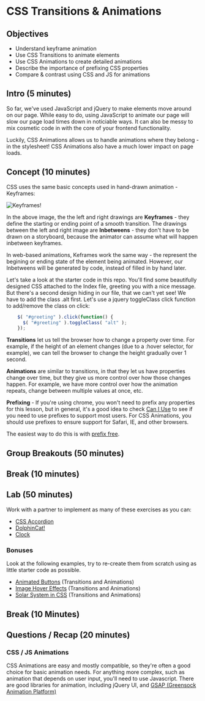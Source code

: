 # CSS Transitions & Animations

## Objectives

- Understand keyframe animation
- Use CSS Transitions to animate elements
- Use CSS Animations to create detailed animations
- Describe the importance of prefixing CSS properties
- Compare & contrast using CSS and JS for animations

## Intro (5 minutes)

So far, we've used JavaScript and jQuery to make elements move around on our page. While easy to do, using JavaScript to animate our page will slow our page load times down in noticiable ways. It can also be messy to mix cosmetic code in with the core of your frontend functionality.

Luckily, CSS Animations allows us to handle animations where they belong - in the stylesheet! CSS Animations also have a much lower impact on page loads. 

## Concept (10 minutes)

CSS uses the same basic concepts used in hand-drawn animation - Keyframes:

![Keyframes!](http://www.utdallas.edu/atec/midori/Handouts/history_files/key_n_inbetween.jpg)

In the above image, the the left and right drawings are **Keyframes** - they define the starting or ending point of a smooth transition. The drawings between the left and right image are **Inbetweens** - they don't have to be drawn on a storyboard, because the animator can assume what will  happen inbetween keyframes.

In web-based animations, Keframes work the same way - the represent the begining or ending state of the element being animated. However, our Inbetweens will be generated by code, instead of filled in by hand later.

Let's take a look at the starter code in this repo. You'll find some beautifully designed CSS attached to the Index file, greeting you with a nice message. But there's a second design hiding in our file, that we can't yet see! We have to add the class .alt first.
Let's use a jquery toggleClass click function to add/remove the class on click:

```javascript
	$( "#greeting" ).click(function() {
	  $( "#greeting" ).toggleClass( "alt" );
	});	
```

**Transitions** let us tell the browser how to change a property over time. For
example, if the height of an element changes (due to a :hover selector, for
example), we can tell the browser to change the height gradually over 1 second.

**Animations** are similar to transitions, in that they let us have properties
change over time, but they give us more control over how those changes happen.
For example, we have more control over how the animation repeats, change between
multiple values at once, etc.

**Prefixing** - If you're using chrome, you won't need to prefix any properties
for this lesson, but in general, it's a good idea to check [Can I Use](caniuse.com)
to see if you need to use prefixes to support most users. For CSS Animations,
you should use prefixes to ensure support for Safari, IE, and other browsers.

The easiest way to do this is with [prefix free](http://leaverou.github.io/prefixfree/).

## Group Breakouts (50 minutes)



## Break (10 minutes)

## Lab (50 minutes)

Work with a partner to implement as many of these exercises as you can:
* [CSS Accordion](https://github.com/ga-dc/css-accordion)
* [DolphinCat!](https://github.com/ga-dc/dolphin-cat-css-animations)
* [Clock](https://github.com/adambray/clock-bro)

### Bonuses

Look at the following examples, try to re-create them from scratch using as little
starter code as possible.

* [Animated Buttons](http://tympanus.net/Tutorials/AnimatedButtons/index.html) (Transitions and Animations)
* [Image Hover Effects](http://tympanus.net/Tutorials/OriginalHoverEffects/) (Transitions and Animations)
* [Solar System in CSS](http://neography.com/journal/our-solar-system-in-css3/) (Transitions and Animations)

## Break (10 Minutes)

## Questions / Recap  (20 minutes)

### CSS / JS Animations

CSS Animations are easy and mostly compatible, so they're often a good choice
for basic animation needs. For anything more complex, such as animation that
depends on user input, you'll need to use Javascript. There are good libraries
for animation, including jQuery UI, and [GSAP (Greensock Animation Platform)](http://greensock.com/gsap)
